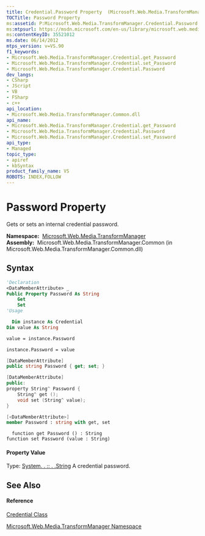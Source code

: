 ```yaml
---
title: Credential.Password Property  (Microsoft.Web.Media.TransformManager)
TOCTitle: Password Property
ms:assetid: P:Microsoft.Web.Media.TransformManager.Credential.Password
ms:mtpsurl: https://msdn.microsoft.com/en-us/library/microsoft.web.media.transformmanager.credential.password(v=VS.90)
ms:contentKeyID: 35521012
ms.date: 06/14/2012
mtps_version: v=VS.90
f1_keywords:
- Microsoft.Web.Media.TransformManager.Credential.get_Password
- Microsoft.Web.Media.TransformManager.Credential.set_Password
- Microsoft.Web.Media.TransformManager.Credential.Password
dev_langs:
- CSharp
- JScript
- VB
- FSharp
- c++
api_location:
- Microsoft.Web.Media.TransformManager.Common.dll
api_name:
- Microsoft.Web.Media.TransformManager.Credential.get_Password
- Microsoft.Web.Media.TransformManager.Credential.Password
- Microsoft.Web.Media.TransformManager.Credential.set_Password
api_type:
- Managed
topic_type:
- apiref
- kbSyntax
product_family_name: VS
ROBOTS: INDEX,FOLLOW
---
```


# Password Property

Gets or sets an internal credential password.

**Namespace:**  [Microsoft.Web.Media.TransformManager](microsoft-web-media-transformmanager-namespace.md)  
**Assembly:**  Microsoft.Web.Media.TransformManager.Common (in Microsoft.Web.Media.TransformManager.Common.dll)

## Syntax

``` vb
'Declaration
<DataMemberAttribute> _
Public Property Password As String
    Get
    Set
'Usage

  Dim instance As Credential
Dim value As String

value = instance.Password

instance.Password = value
```

``` csharp
[DataMemberAttribute]
public string Password { get; set; }
```

``` c++
[DataMemberAttribute]
public:
property String^ Password {
    String^ get ();
    void set (String^ value);
}
```

``` fsharp
[<DataMemberAttribute>]
member Password : string with get, set
```

``` jscript
  function get Password () : String
function set Password (value : String)
```

#### Property Value

Type: [System. . :: . .String](https://msdn.microsoft.com/en-us/library/s1wwdcbf\(v=vs.90\))  
A credential password.  

## See Also

#### Reference

[Credential Class](credential-class-microsoft-web-media-transformmanager.md)

[Microsoft.Web.Media.TransformManager Namespace](microsoft-web-media-transformmanager-namespace.md)

